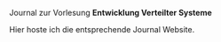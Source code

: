 Journal zur Vorlesung **Entwicklung Verteilter Systeme**

Hier hoste ich die entsprechende Journal Website.